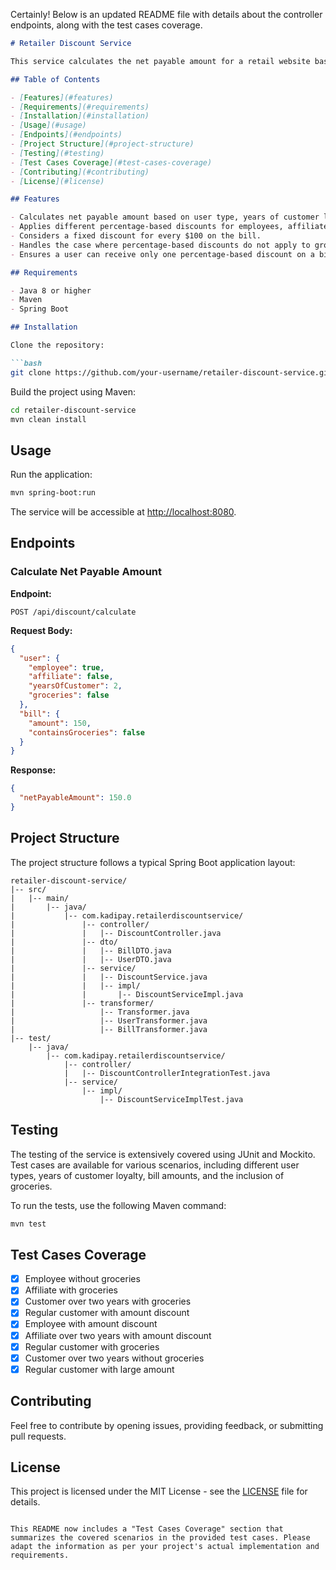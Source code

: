 Certainly! Below is an updated README file with details about the controller endpoints, along with the test cases coverage.

```markdown
# Retailer Discount Service

This service calculates the net payable amount for a retail website based on specific discount rules. The service is implemented using Java with the Spring Boot framework.

## Table of Contents

- [Features](#features)
- [Requirements](#requirements)
- [Installation](#installation)
- [Usage](#usage)
- [Endpoints](#endpoints)
- [Project Structure](#project-structure)
- [Testing](#testing)
- [Test Cases Coverage](#test-cases-coverage)
- [Contributing](#contributing)
- [License](#license)

## Features

- Calculates net payable amount based on user type, years of customer loyalty, and bill amount.
- Applies different percentage-based discounts for employees, affiliates, and long-term customers.
- Considers a fixed discount for every $100 on the bill.
- Handles the case where percentage-based discounts do not apply to groceries.
- Ensures a user can receive only one percentage-based discount on a bill.

## Requirements

- Java 8 or higher
- Maven
- Spring Boot

## Installation

Clone the repository:

```bash
git clone https://github.com/your-username/retailer-discount-service.git
```

Build the project using Maven:

```bash
cd retailer-discount-service
mvn clean install
```

## Usage

Run the application:

```bash
mvn spring-boot:run
```

The service will be accessible at [http://localhost:8080](http://localhost:8080).

## Endpoints

### Calculate Net Payable Amount

**Endpoint:**

```
POST /api/discount/calculate
```

**Request Body:**

```json
{
  "user": {
    "employee": true,
    "affiliate": false,
    "yearsOfCustomer": 2,
    "groceries": false
  },
  "bill": {
    "amount": 150,
    "containsGroceries": false
  }
}
```

**Response:**

```json
{
  "netPayableAmount": 150.0
}
```

## Project Structure

The project structure follows a typical Spring Boot application layout:

```plaintext
retailer-discount-service/
|-- src/
|   |-- main/
|       |-- java/
|           |-- com.kadipay.retailerdiscountservice/
|               |-- controller/
|               |   |-- DiscountController.java
|               |-- dto/
|               |   |-- BillDTO.java
|               |   |-- UserDTO.java
|               |-- service/
|               |   |-- DiscountService.java
|               |   |-- impl/
|               |       |-- DiscountServiceImpl.java
|               |-- transformer/
|                   |-- Transformer.java
|                   |-- UserTransformer.java
|                   |-- BillTransformer.java
|-- test/
    |-- java/
        |-- com.kadipay.retailerdiscountservice/
            |-- controller/
            |   |-- DiscountControllerIntegrationTest.java
            |-- service/
                |-- impl/
                    |-- DiscountServiceImplTest.java
```

## Testing

The testing of the service is extensively covered using JUnit and Mockito. Test cases are available for various scenarios, including different user types, years of customer loyalty, bill amounts, and the inclusion of groceries.

To run the tests, use the following Maven command:

```bash
mvn test
```

## Test Cases Coverage

- [x] Employee without groceries
- [x] Affiliate with groceries
- [x] Customer over two years with groceries
- [x] Regular customer with amount discount
- [x] Employee with amount discount
- [x] Affiliate over two years with amount discount
- [x] Regular customer with groceries
- [x] Customer over two years without groceries
- [x] Regular customer with large amount

## Contributing

Feel free to contribute by opening issues, providing feedback, or submitting pull requests.

## License

This project is licensed under the MIT License - see the [LICENSE](LICENSE) file for details.
```

This README now includes a "Test Cases Coverage" section that summarizes the covered scenarios in the provided test cases. Please adapt the information as per your project's actual implementation and requirements.
